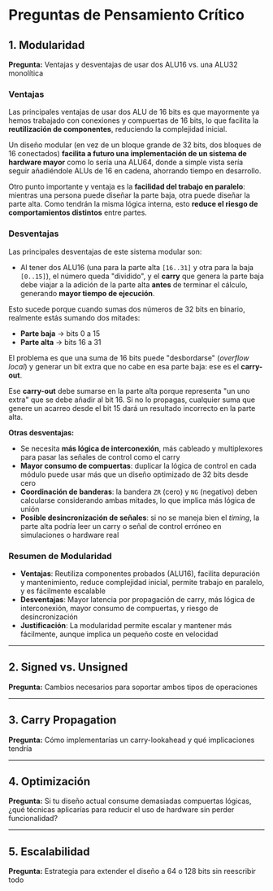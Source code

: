 # Preguntas de Pensamiento Crítico

## 1. Modularidad

**Pregunta:** Ventajas y desventajas de usar dos ALU16 vs. una ALU32 monolítica

### Ventajas

Las principales ventajas de usar dos ALU de 16 bits es que mayormente ya hemos trabajado con conexiones y compuertas de 16 bits, lo que facilita la **reutilización de componentes**, reduciendo la complejidad inicial.

Un diseño modular (en vez de un bloque grande de 32 bits, dos bloques de 16 conectados) **facilita a futuro una implementación de un sistema de hardware mayor** como lo sería una ALU64, donde a simple vista sería seguir añadiéndole ALUs de 16 en cadena, ahorrando tiempo en desarrollo.

Otro punto importante y ventaja es la **facilidad del trabajo en paralelo**: mientras una persona puede diseñar la parte baja, otra puede diseñar la parte alta. Como tendrán la misma lógica interna, esto **reduce el riesgo de comportamientos distintos** entre partes.

### Desventajas

Las principales desventajas de este sistema modular son:

- Al tener dos ALU16 (una para la parte alta `[16..31]` y otra para la baja `[0..15]`), el número queda "dividido", y el **carry** que genera la parte baja debe viajar a la adición de la parte alta **antes** de terminar el cálculo, generando **mayor tiempo de ejecución**.

Esto sucede porque cuando sumas dos números de 32 bits en binario, realmente estás sumando dos mitades:

- **Parte baja** → bits 0 a 15
- **Parte alta** → bits 16 a 31

El problema es que una suma de 16 bits puede "desbordarse" (*overflow local*) y generar un bit extra que no cabe en esa parte baja: ese es el **carry-out**.

Ese **carry-out** debe sumarse en la parte alta porque representa "un uno extra" que se debe añadir al bit 16. Si no lo propagas, cualquier suma que genere un acarreo desde el bit 15 dará un resultado incorrecto en la parte alta.

**Otras desventajas:**

- Se necesita **más lógica de interconexión**, más cableado y multiplexores para pasar las señales de control como el carry
- **Mayor consumo de compuertas**: duplicar la lógica de control en cada módulo puede usar más que un diseño optimizado de 32 bits desde cero
- **Coordinación de banderas**: la bandera `ZR` (cero) y `NG` (negativo) deben calcularse considerando ambas mitades, lo que implica más lógica de unión
- **Posible desincronización de señales**: si no se maneja bien el *timing*, la parte alta podría leer un carry o señal de control erróneo en simulaciones o hardware real

### Resumen de Modularidad

- **Ventajas**: Reutiliza componentes probados (ALU16), facilita depuración y mantenimiento, reduce complejidad inicial, permite trabajo en paralelo, y es fácilmente escalable
- **Desventajas**: Mayor latencia por propagación de carry, más lógica de interconexión, mayor consumo de compuertas, y riesgo de desincronización
- **Justificación**: La modularidad permite escalar y mantener más fácilmente, aunque implica un pequeño coste en velocidad

---

## 2. Signed vs. Unsigned

**Pregunta:** Cambios necesarios para soportar ambos tipos de operaciones

---

## 3. Carry Propagation

**Pregunta:** Cómo implementarías un carry-lookahead y qué implicaciones tendría

---

## 4. Optimización

**Pregunta:** Si tu diseño actual consume demasiadas compuertas lógicas, ¿qué técnicas aplicarías para reducir el uso de hardware sin perder funcionalidad?

---

## 5. Escalabilidad

**Pregunta:** Estrategia para extender el diseño a 64 o 128 bits sin reescribir todo
